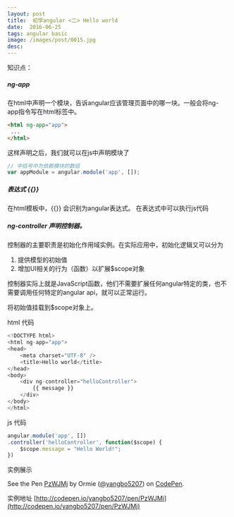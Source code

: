 ```yaml
---
layout: post
title:  初学angular <二> Hello world
date:  2016-06-25
tags: angular basic
image: /images/post/0015.jpg
desc:
---
```


知识点：

##### ng-app

在html中声明一个模块，告诉angular应该管理页面中的哪一块。一般会将ng-app指令写在html标签中。

```html
<html ng-app="app">
 ...
</html>
```

这样声明之后，我们就可以在js中声明模块了

```js
// 中括号中为依赖模块的数组
var appModule = angular.module('app', []);
```

##### 表达式 {{}}

在html模板中，{{}} 会识别为angular表达式。 在表达式中可以执行js代码

##### ng-controller 声明控制器。

控制器的主要职责是初始化作用域实例。在实际应用中，初始化逻辑又可以分为

1. 提供模型的初始值
2. 增加UI相关的行为（函数）以扩展$scope对象

控制器实际上就是JavaScript函数，他们不需要扩展任何angular特定的类，也不需要调用任何特定的angular api，就可以正常运行。

将初始值挂载到$scope对象上。


html 代码

```js
<!DOCTYPE html>
<html ng-app="app">
<head>
	<meta charset="UTF-8" />
	<title>Hello world</title>
</head>
<body>
	<div ng-controller="helloController">
		{{ message }}
	</div>
</body>
</html>
```


js 代码

```js
angular.module('app', [])
.controller('helloController', function($scope) {
	$scope.message = "Hello World!";
})
```

实例展示

<p data-height="265" data-theme-id="0" data-slug-hash="PzWJMj" data-default-tab="html,result" data-user="yangbo5207" data-embed-version="2" class="codepen">See the Pen <a href="http://codepen.io/yangbo5207/pen/PzWJMj/">PzWJMj</a> by Ormie (<a href="http://codepen.io/yangbo5207">@yangbo5207</a>) on <a href="http://codepen.io">CodePen</a>.</p>
<script async src="//assets.codepen.io/assets/embed/ei.js"></script>


实例地址  [http://codepen.io/yangbo5207/pen/PzWJMj](http://codepen.io/yangbo5207/pen/PzWJMj)
